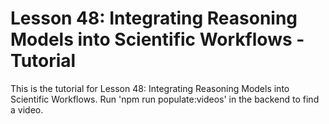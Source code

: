# Lesson 48: Integrating Reasoning Models into Scientific Workflows - Tutorial

This is the tutorial for Lesson 48: Integrating Reasoning Models into Scientific Workflows. Run 'npm run populate:videos' in the backend to find a video.
